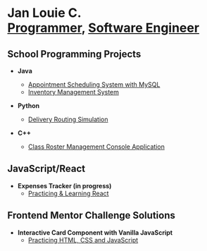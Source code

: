 <h1>Jan Louie C. <br/><a href="https://github.com/janlouiecc">Programmer</a>, <a href="https://www.linkedin.com/in/janlouiecc/">Software Engineer</a></h1>

<h2>School Programming Projects</h2>

- <b>Java</b>
  - [Appointment Scheduling System with MySQL](https://github.com/janlouiecc/c195-software-2)
  - [Inventory Management System](https://github.com/janlouiecc/c482-software-1)

- <b>Python</b>
  - [Delivery Routing Simulation](https://github.com/janlouiecc/c950-wgups)

- <b>C++</b>
  - [Class Roster Management Console Application](https://github.com/janlouiecc/c867-class_roster)

<h2>JavaScript/React</h2>

- <b>Expenses Tracker (in progress)</b>
  - [Practicing & Learning React](https://github.com/janlouiecc/expense-tracker-react)

<h2>Frontend Mentor Challenge Solutions</h2>

- <b>Interactive Card Component with Vanilla JavaScript</b>
  - [Practicing HTML, CSS and JavaScript](https://github.com/janlouiecc/interactive_rating)
